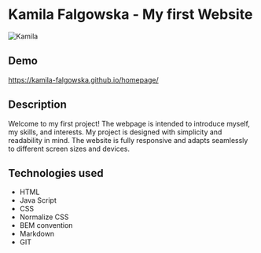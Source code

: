 # Kamila Falgowska - My first Website

![Kamila](https://i.postimg.cc/8cRt2PGJ/image-Beige.png)

## Demo

https://kamila-falgowska.github.io/homepage/

## Description

Welcome to my first project! The webpage is intended to introduce myself, my skills, and interests. My project is designed with simplicity and readability in mind. The website is fully responsive and adapts seamlessly to different screen sizes and devices. 

## Technologies used

- HTML
- Java Script
- CSS
- Normalize CSS
- BEM convention
- Markdown
- GIT
